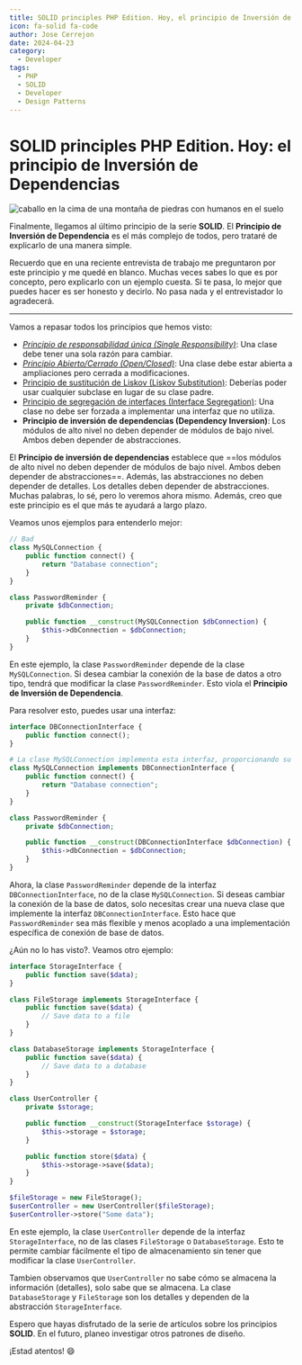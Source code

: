 ```yaml
---
title: SOLID principles PHP Edition. Hoy, el principio de Inversión de Dependencias
icon: fa-solid fa-code
author: Jose Cerrejon
date: 2024-04-23
category:
  - Developer
tags:
  - PHP
  - SOLID
  - Developer
  - Design Patterns
---
```

# SOLID principles PHP Edition. Hoy: el principio de Inversión de Dependencias

![caballo en la cima de una montaña de piedras con humanos en el suelo](/images/2024/04/dep_injection.jpg " Principio de Inversión de Dependencias. Generado con IA y modificado después.")

Finalmente, llegamos al último principio de la serie **SOLID**. El **Principio de Inversión de Dependencia** es el más complejo de todos, pero trataré de explicarlo de una manera simple.

Recuerdo que en una reciente entrevista de trabajo me preguntaron por este principio y me quedé en blanco. Muchas veces sabes lo que es por concepto, pero explicarlo con un ejemplo cuesta. Si te pasa, lo mejor que puedes hacer es ser honesto y decirlo. No pasa nada y el entrevistador lo agradecerá.

- - -

Vamos a repasar todos los principios que hemos visto:

* _[Principio de responsabilidad única (Single Responsibility)](https://misapuntesde.com/es/2024/03/solid_principles_php_edition_single_responsibility_principle.html)_: Una clase debe tener una sola razón para cambiar.
* _[Principio Abierto/Cerrado (Open/Closed)](https://misapuntesde.com/es/2024/03/solid_principles_php_edition_open_closed_principle.html)_: Una clase debe estar abierta a ampliaciones pero cerrada a modificaciones.
* [Principio de sustitución de Liskov (Liskov Substitution)](https://misapuntesde.com/es/2024/04/solid_principles_php_edition_liskov_substitution_principle.html): Deberías poder usar cualquier subclase en lugar de su clase padre.
* [Principio de segregación de interfaces (Interface Segregation)](https://misapuntesde.com/es/2024/04/solid_principles_php_edition_interface_segregation_principle.html): Una clase no debe ser forzada a implementar una interfaz que no utiliza.
* **Principio de inversión de dependencias (Dependency Inversion)**: Los módulos de alto nivel no deben depender de módulos de bajo nivel. Ambos deben depender de abstracciones.

El **Principio de inversión de dependencias** establece que ==los módulos de alto nivel no deben depender de módulos de bajo nivel. Ambos deben depender de abstracciones==. Además, las abstracciones no deben depender de detalles. Los detalles deben depender de abstracciones. Muchas palabras, lo sé, pero lo veremos ahora mismo. Además, creo que este principio es el que más te ayudará a largo plazo.

Veamos unos ejemplos para entenderlo mejor:

```php
// Bad
class MySQLConnection {
    public function connect() {
        return "Database connection";
    }
}

class PasswordReminder {
    private $dbConnection;

    public function __construct(MySQLConnection $dbConnection) {
        $this->dbConnection = $dbConnection;
    }
}
```

En este ejemplo, la clase `PasswordReminder` depende de la clase `MySQLConnection`. Si desea cambiar la conexión de la base de datos a otro tipo, tendrá que modificar la clase `PasswordReminder`. Esto viola el **Principio de Inversión de Dependencia**.

Para resolver esto, puedes usar una interfaz:

```php
interface DBConnectionInterface {
    public function connect();
}

# La clase MySQLConnection implementa esta interfaz, proporcionando su propia implementación del método connect().
class MySQLConnection implements DBConnectionInterface {
    public function connect() {
        return "Database connection";
    }
}

class PasswordReminder {
    private $dbConnection;

    public function __construct(DBConnectionInterface $dbConnection) {
        $this->dbConnection = $dbConnection;
    }
}
```

Ahora, la clase `PasswordReminder` depende de la interfaz `DBConnectionInterface`, no de la clase `MySQLConnection`. Si deseas cambiar la conexión de la base de datos, solo necesitas crear una nueva clase que implemente la interfaz `DBConnectionInterface`. Esto hace que `PasswordReminder` sea más flexible y menos acoplado a una implementación específica de conexión de base de datos.

¿Aún no lo has visto?. Veamos otro ejemplo:

```php
interface StorageInterface {
    public function save($data);
}

class FileStorage implements StorageInterface {
    public function save($data) {
        // Save data to a file
    }
}

class DatabaseStorage implements StorageInterface {
    public function save($data) {
        // Save data to a database
    }
}

class UserController {
    private $storage;

    public function __construct(StorageInterface $storage) {
        $this->storage = $storage;
    }

    public function store($data) {
        $this->storage->save($data);
    }
}

$fileStorage = new FileStorage();
$userController = new UserController($fileStorage);
$userController->store("Some data");
```

En este ejemplo, la clase `UserController` depende de la interfaz `StorageInterface`, no de las clases `FileStorage` o `DatabaseStorage`. Esto te permite cambiar fácilmente el tipo de almacenamiento sin tener que modificar la clase `UserController`.

Tambien observamos que `UserController` no sabe cómo se almacena la información (detalles), solo sabe que se almacena. La clase `DatabaseStorage` y `FileStorage` son los detalles y dependen de la abstracción `StorageInterface`.

Espero que hayas disfrutado de la serie de artículos sobre los principios **SOLID**. En el futuro, planeo investigar otros patrones de diseño.

¡Estad atentos! :smile:
